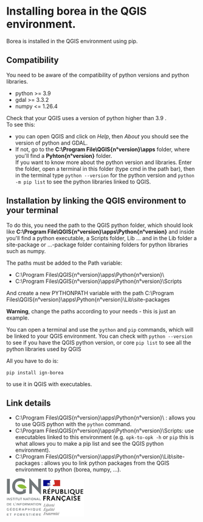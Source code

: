 # Installing borea in the QGIS environment.

Borea is installed in the QGIS environment using pip.

## Compatibility

You need to be aware of the compatibility of python versions and python libraries.
- python >= 3.9
- gdal >= 3.3.2
- numpy <= 1.26.4

Check that your QGIS uses a version of python higher than 3.9 .  
To see this: 
- you can open QGIS and click on *Help*, then *About* you should see the version of python and GDAL. 
- If not, go to the **C:\Program File\QGIS{n°version}\apps** folder, where you'll find a **Pyhton{n°version}** folder.  
If you want to know more about the python version and libraries. Enter the folder, open a terminal in this folder (type cmd in the path bar), then in the terminal type `python --version` for the python version and `python -m pip list` to see the python libraries linked to QGIS.

## Installation by linking the QGIS environment to your terminal

To do this, you need the path to the QGIS python folder, which should look like **C:\Program File\QGIS{n°version}\apps\Python{n°version}** and inside you'll find a python executable, a Scripts folder, Lib ... and in the Lib folder a site-package or ...-package folder containing folders for python libraries such as numpy.

The paths must be added to the Path variable:
- C:\Program Files\QGIS{n°version}\apps\Python{n°version}\
- C:\Program Files\QGIS{n°version}\apps\Python{n°version}\Scripts

And create a new PYTHONPATH variable with the path C:\Program Files\QGIS{n°version}\apps\Python{n°version}\Lib\site-packages

**Warning**, change the paths according to your needs - this is just an example.

You can open a terminal and use the `python` and `pip` commands, which will be linked to your QGIS environment. You can check with `python --version` to see if you have the QGIS python version, or core `pip list` to see all the python libraries used by QGIS

All you have to do is:
```
pip install ign-borea
```
to use it in QGIS with executables.

## Link details

- C:\Program Files\QGIS{n°version}\apps\Python{n°version}\ : allows you to use QGIS python with the `python` command.
- C:\Program Files\QGIS{n°version}\apps\Python{n°version}\Scripts: use executables linked to this environment (e.g. `opk-to-opk -h` or `pip` this is what allows you to make a pip list and see the QGIS python environment).
- C:\Program Files\QGIS{n°version}\apps\Python{n°version}\Lib\site-packages : allows you to link python packages from the QGIS environment to python (borea, numpy, ...).

![logo ign](../image/logo_ign.png) ![logo fr](../image/Republique_Francaise_Logo.png)